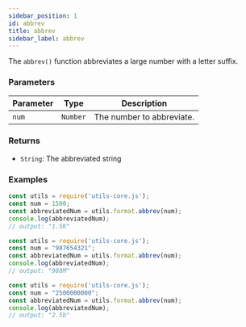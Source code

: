 ```yaml
---
sidebar_position: 1
id: abbrev
title: abbrev
sidebar_label: abbrev
---
```


The `abbrev()` function abbreviates a large number with a letter suffix.

### Parameters

| Parameter | Type     | Description                 |
| --------- | -------- | --------------------------- |
| `num`     | `Number` | The number to abbreviate.    |


### Returns

- `String`: The abbreviated string

### Examples

```js
const utils = require('utils-core.js');
const num = 1500;
const abbreviatedNum = utils.format.abbrev(num);
console.log(abbreviatedNum); 
// output: "1.5K"
```
```js
const utils = require('utils-core.js');
const num = "987654321";
const abbreviatedNum = utils.format.abbrev(num);
console.log(abbreviatedNum); 
// output: "988M"
```
```js
const utils = require('utils-core.js');
const num = "2500000000";
const abbreviatedNum = utils.format.abbrev(num);
console.log(abbreviatedNum); 
// output: "2.5b"
```
